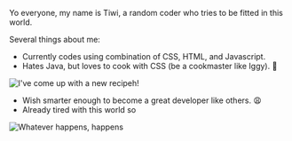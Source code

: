 Yo everyone, my name is Tiwi, a random coder who tries to be fitted in this world. 

Several things about me:
- Currently codes using combination of CSS, HTML, and Javascript.
- Hates Java, but loves to cook with CSS (be a cookmaster like Iggy). :eyes:

![I've come up with a new recipeh!](https://images.squarespace-cdn.com/content/v1/5637a38ae4b09f6317236b19/1565132875100-UHD4R7D7TJIPRY3KNY23/ke17ZwdGBToddI8pDm48kODEHMGUBRgRRplOmqRomK1Zw-zPPgdn4jUwVcJE1ZvWhcwhEtWJXoshNdA9f1qD7TAWtXaZ0LE0wmVD36pjqFhd0HNGaao70CzxTkXw-lDLboCgqtT-iwdMD1wLkKBkqw/I%27ve+come+up+with+a+new+recipe.gif)

- Wish smarter enough to become a great developer like others. :weary:
- Already tired with this world so

![Whatever happens, happens](https://media1.tenor.com/images/3e628b735a4a86cd662c4621cc139d1c/tenor.gif?itemid=12426681)
